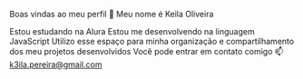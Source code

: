 Boas vindas ao meu perfil 🌹
Meu nome é Keila Oliveira

Estou estudando na Alura
Estou me desenvolvendo na linguagem JavaScript
Utilizo esse espaço para minha organização e compartilhamento dos meu projetos desenvolvidos
Você pode entrar em contato comigo 📫
k3ila.pereira@gmail.com


